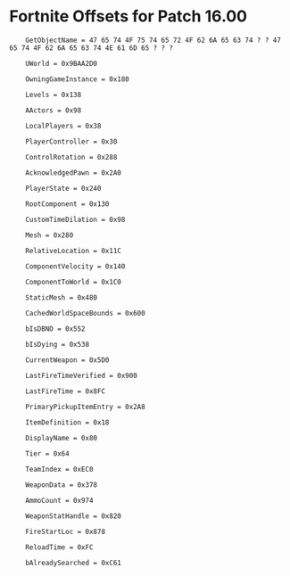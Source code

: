 # Fortnite Offsets for Patch 16.00

        GetObjectName = 47 65 74 4F 75 74 65 72 4F 62 6A 65 63 74 ? ? 47 65 74 4F 62 6A 65 63 74 4E 61 6D 65 ? ? ?

        UWorld = 0x9BAA2D0

        OwningGameInstance = 0x180

        Levels = 0x138

        AActors = 0x98

        LocalPlayers = 0x38

        PlayerController = 0x30

        ControlRotation = 0x288

        AcknowledgedPawn = 0x2A0

        PlayerState = 0x240

        RootComponent = 0x130

        CustomTimeDilation = 0x98

        Mesh = 0x280

        RelativeLocation = 0x11C

        ComponentVelocity = 0x140

        ComponentToWorld = 0x1C0

        StaticMesh = 0x480

        CachedWorldSpaceBounds = 0x600

        bIsDBNO = 0x552

        bIsDying = 0x538

        CurrentWeapon = 0x5D0

        LastFireTimeVerified = 0x900

        LastFireTime = 0x8FC

        PrimaryPickupItemEntry = 0x2A8

        ItemDefinition = 0x18

        DisplayName = 0x80

        Tier = 0x64

        TeamIndex = 0xEC0

        WeaponData = 0x378

        AmmoCount = 0x974

        WeaponStatHandle = 0x820

        FireStartLoc = 0x878

        ReloadTime = 0xFC

        bAlreadySearched = 0xC61
